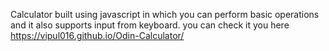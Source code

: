 Calculator built using javascript in which you can perform basic operations and it also supports input from keyboard. you can check it you here https://vipul016.github.io/Odin-Calculator/

